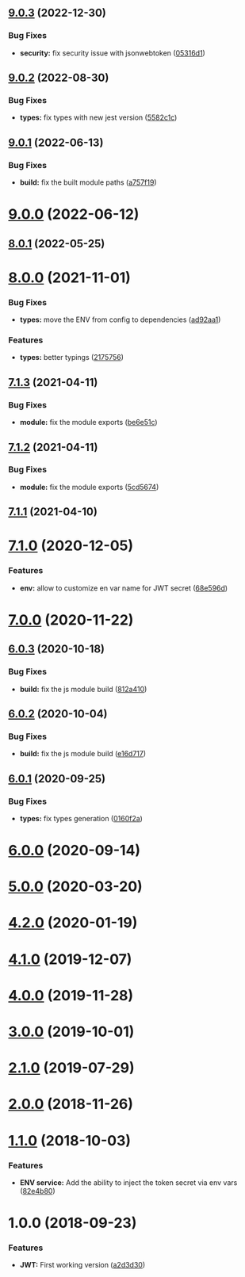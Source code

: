 ## [9.0.3](https://github.com/nfroidure/jwt-service/compare/v9.0.2...v9.0.3) (2022-12-30)


### Bug Fixes

* **security:** fix security issue with jsonwebtoken ([05316d1](https://github.com/nfroidure/jwt-service/commit/05316d1c92a03fe2d67a560c7bd134c91940a48b))



## [9.0.2](https://github.com/nfroidure/jwt-service/compare/v9.0.1...v9.0.2) (2022-08-30)


### Bug Fixes

* **types:** fix types with new jest version ([5582c1c](https://github.com/nfroidure/jwt-service/commit/5582c1ca5c3cdef29db3cb12037de07b5cdf35b7))



## [9.0.1](https://github.com/nfroidure/jwt-service/compare/v9.0.0...v9.0.1) (2022-06-13)


### Bug Fixes

* **build:** fix the built module paths ([a757f19](https://github.com/nfroidure/jwt-service/commit/a757f190bfac5c491ef45f4636ff52736031d358))



# [9.0.0](https://github.com/nfroidure/jwt-service/compare/v8.0.1...v9.0.0) (2022-06-12)



## [8.0.1](https://github.com/nfroidure/jwt-service/compare/v8.0.0...v8.0.1) (2022-05-25)



# [8.0.0](https://github.com/nfroidure/jwt-service/compare/v7.1.3...v8.0.0) (2021-11-01)


### Bug Fixes

* **types:** move the ENV from config to dependencies ([ad92aa1](https://github.com/nfroidure/jwt-service/commit/ad92aa111c3c4dd1e6e798218f4e1f622c5c1d7b))


### Features

* **types:** better typings ([2175756](https://github.com/nfroidure/jwt-service/commit/2175756d0be4d7643535eeef4b5b9f11735e5a06))



## [7.1.3](https://github.com/nfroidure/jwt-service/compare/v7.1.2...v7.1.3) (2021-04-11)


### Bug Fixes

* **module:** fix the module exports ([be6e51c](https://github.com/nfroidure/jwt-service/commit/be6e51ca9791ecfa0790d7bf0c3bf0cf45b23452))



## [7.1.2](https://github.com/nfroidure/jwt-service/compare/v7.1.1...v7.1.2) (2021-04-11)


### Bug Fixes

* **module:** fix the module exports ([5cd5674](https://github.com/nfroidure/jwt-service/commit/5cd56744667c441172cb8c1b6bcfe524ae087f4e))



## [7.1.1](https://github.com/nfroidure/jwt-service/compare/v7.1.0...v7.1.1) (2021-04-10)



# [7.1.0](https://github.com/nfroidure/jwt-service/compare/v7.0.0...v7.1.0) (2020-12-05)


### Features

* **env:** allow to customize en var name for JWT secret ([68e596d](https://github.com/nfroidure/jwt-service/commit/68e596dcd8984fef61d6fa86739e99e502db46bb))



# [7.0.0](https://github.com/nfroidure/jwt-service/compare/v6.0.3...v7.0.0) (2020-11-22)



## [6.0.3](https://github.com/nfroidure/jwt-service/compare/v6.0.2...v6.0.3) (2020-10-18)


### Bug Fixes

* **build:** fix the js module build ([812a410](https://github.com/nfroidure/jwt-service/commit/812a410a26c7ea6f57571530f72b0de950af1e17))



## [6.0.2](https://github.com/nfroidure/jwt-service/compare/v6.0.1...v6.0.2) (2020-10-04)


### Bug Fixes

* **build:** fix the js module build ([e16d717](https://github.com/nfroidure/jwt-service/commit/e16d717b5812973c1e022daf4fd0a11e91c61ac2))



## [6.0.1](https://github.com/nfroidure/jwt-service/compare/v6.0.0...v6.0.1) (2020-09-25)


### Bug Fixes

* **types:** fix types generation ([0160f2a](https://github.com/nfroidure/jwt-service/commit/0160f2ad55fddc93d8c19d5a0d8dd915068e7416))



# [6.0.0](https://github.com/nfroidure/jwt-service/compare/v5.0.0...v6.0.0) (2020-09-14)



# [5.0.0](https://github.com/nfroidure/jwt-service/compare/v4.2.0...v5.0.0) (2020-03-20)



# [4.2.0](https://github.com/nfroidure/jwt-service/compare/v4.1.0...v4.2.0) (2020-01-19)



# [4.1.0](https://github.com/nfroidure/jwt-service/compare/v4.0.0...v4.1.0) (2019-12-07)



# [4.0.0](https://github.com/nfroidure/jwt-service/compare/v3.0.0...v4.0.0) (2019-11-28)



# [3.0.0](https://github.com/nfroidure/jwt-service/compare/v2.1.0...v3.0.0) (2019-10-01)



# [2.1.0](https://github.com/nfroidure/jwt-service/compare/v2.0.0...v2.1.0) (2019-07-29)



# [2.0.0](https://github.com/nfroidure/jwt-service/compare/v1.1.0...v2.0.0) (2018-11-26)



<a name="1.1.0"></a>
# [1.1.0](https://github.com/nfroidure/jwt-service/compare/v1.0.0...v1.1.0) (2018-10-03)


### Features

* **ENV service:** Add the ability to inject the token secret via env vars ([82e4b80](https://github.com/nfroidure/jwt-service/commit/82e4b80))



<a name="1.0.0"></a>
# 1.0.0 (2018-09-23)


### Features

* **JWT:** First working version ([a2d3d30](https://github.com/nfroidure/jwt-service/commit/a2d3d30))



